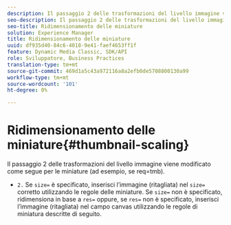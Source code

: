 ```yaml
---
description: Il passaggio 2 delle trasformazioni del livello immagine viene modificato come segue per le miniature (ad esempio, se req=tmb).
seo-description: Il passaggio 2 delle trasformazioni del livello immagine viene modificato come segue per le miniature (ad esempio, se req=tmb).
seo-title: Ridimensionamento delle miniature
solution: Experience Manager
title: Ridimensionamento delle miniature
uuid: df935d40-84c6-4018-9e41-faef4653ff1f
feature: Dynamic Media Classic, SDK/API
role: Sviluppatore, Business Practices
translation-type: tm+mt
source-git-commit: 469d1a5c43a972116a8a2efb0de5708800130a99
workflow-type: tm+mt
source-wordcount: '101'
ht-degree: 0%

---
```



# Ridimensionamento delle miniature{#thumbnail-scaling}

Il passaggio 2 delle trasformazioni del livello immagine viene modificato come segue per le miniature (ad esempio, se req=tmb).

* `2.` Se  `size=` è specificato, inserisci l’immagine (ritagliata) nel  `size=` corretto utilizzando le regole delle miniature. Se `size=` non è specificato, ridimensiona in base a `res=` oppure, se `res=` non è specificato, inserisci l’immagine (ritagliata) nel campo canvas utilizzando le regole di miniatura descritte di seguito.


